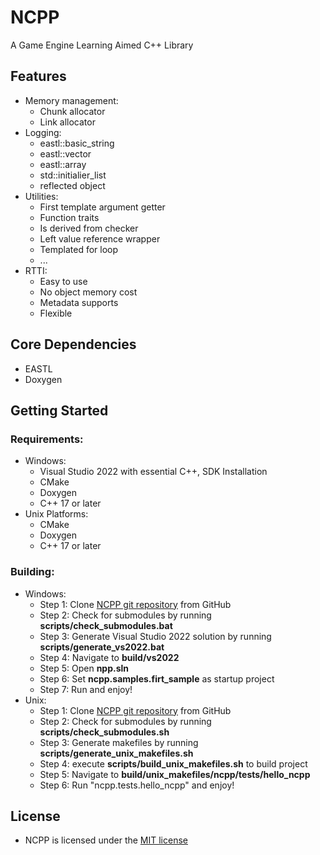 
# NCPP
A Game Engine Learning Aimed C++ Library

## Features
+ Memory management:
  + Chunk allocator
  + Link allocator
+ Logging:
  + eastl::basic_string
  + eastl::vector
  + eastl::array
  + std::initialier_list
  + reflected object
+ Utilities:
  + First template argument getter
  + Function traits
  + Is derived from checker
  + Left value reference wrapper
  + Templated for loop
  + ...
+ RTTI:
  + Easy to use
  + No object memory cost
  + Metadata supports 
  + Flexible

## Core Dependencies
+ EASTL
+ Doxygen

## Getting Started
### Requirements:
  + Windows:
    + Visual Studio 2022 with essential C++, SDK Installation
    + CMake
    + Doxygen
    + C++ 17 or later
  + Unix Platforms:
    + CMake
    + Doxygen
    + C++ 17 or later
### Building:
  + Windows:
    + Step 1: Clone [NCPP git repository](https://github.com/n-c0d3r/ncpp) from GitHub
    + Step 2: Check for submodules by running **scripts/check_submodules.bat**
    + Step 3: Generate Visual Studio 2022 solution by running **scripts/generate_vs2022.bat**
    + Step 4: Navigate to **build/vs2022**
    + Step 5: Open **npp.sln**
    + Step 6: Set **ncpp.samples.firt_sample** as startup project
    + Step 7: Run and enjoy!
  + Unix:
    + Step 1: Clone [NCPP git repository](https://github.com/n-c0d3r/ncpp) from GitHub
    + Step 2: Check for submodules by running **scripts/check_submodules.sh**
    + Step 3: Generate makefiles by running **scripts/generate_unix_makefiles.sh**
    + Step 4: execute **scripts/build_unix_makefiles.sh** to build project
    + Step 5: Navigate to **build/unix_makefiles/ncpp/tests/hello_ncpp**
    + Step 6: Run "ncpp.tests.hello_ncpp" and enjoy!

## License
+ NCPP is licensed under the [MIT license](https://github.com/n-c0d3r/NCPP/blob/main/LICENSE)
